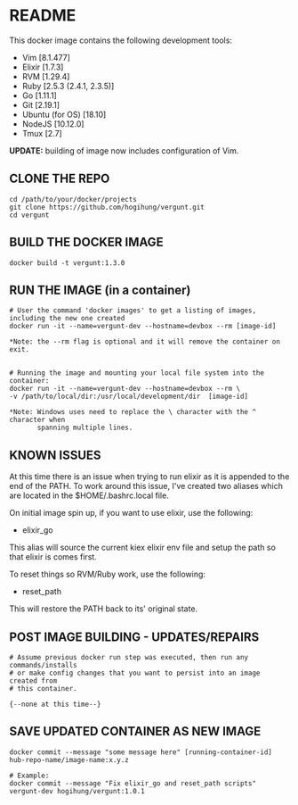 # README


This docker image contains the following development tools:

  - Vim             [8.1.477]
  - Elixir          [1.7.3]
  - RVM             [1.29.4]
  - Ruby            [2.5.3 (2.4.1, 2.3.5)]
  - Go              [1.11.1]
  - Git             [2.19.1]
  - Ubuntu (for OS) [18.10]
  - NodeJS          [10.12.0]
  - Tmux            [2.7]


**UPDATE:** building of image now includes configuration of Vim.



## CLONE THE REPO

```
cd /path/to/your/docker/projects
git clone https://github.com/hogihung/vergunt.git
cd vergunt
```



## BUILD THE DOCKER IMAGE

```
docker build -t vergunt:1.3.0
```



## RUN THE IMAGE (in a container)

```
# User the command 'docker images' to get a listing of images, including the new one created
docker run -it --name=vergunt-dev --hostname=devbox --rm [image-id]

*Note: the --rm flag is optional and it will remove the container on exit.


# Running the image and mounting your local file system into the container:
docker run -it --name=vergunt-dev --hostname=devbox --rm \
-v /path/to/local/dir:/usr/local/development/dir  [image-id]

*Note: Windows uses need to replace the \ character with the ^ character when
       spanning multiple lines.
```



## KNOWN ISSUES

At this time there is an issue when trying to run elixir as it is appended to the
end of the PATH.  To work around this issue, I've created two aliases which are
located in the $HOME/.bashrc.local file.

On initial image spin up, if you want to use elixir, use the following:

  - elixir_go

This alias will source the current kiex elixir env file and setup the path so
that elixir is comes first.

To reset things so RVM/Ruby work, use the following:

  - reset_path

This will restore the PATH back to its' original state.



## POST IMAGE BUILDING - UPDATES/REPAIRS

```
# Assume previous docker run step was executed, then run any commands/installs
# or make config changes that you want to persist into an image created from
# this container.

{--none at this time--}

```



## SAVE UPDATED CONTAINER AS NEW IMAGE

```
docker commit --message "some message here" [running-container-id] hub-repo-name/image-name:x.y.z

# Example:
docker commit --message "Fix elixir_go and reset_path scripts" vergunt-dev hogihung/vergunt:1.0.1
```

